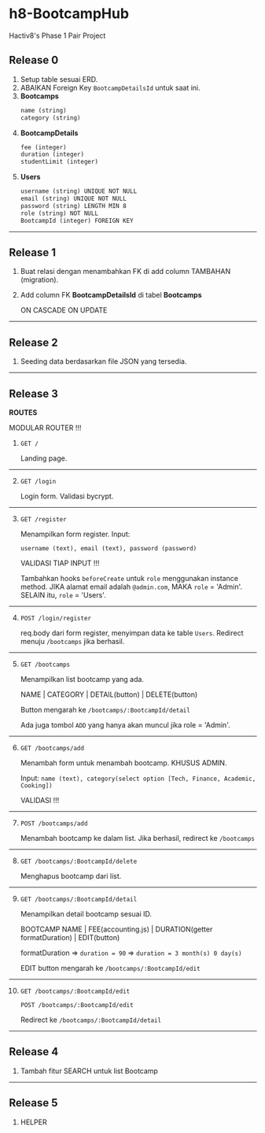 # h8-BootcampHub
Hactiv8's Phase 1 Pair Project


## Release 0
1. Setup table sesuai ERD.
2. ABAIKAN Foreign Key `BootcampDetailsId` untuk saat ini.
3. **Bootcamps**
   ```txt
   name (string)
   category (string)
   ```
4. **BootcampDetails**
   ```txt
   fee (integer)
   duration (integer)
   studentLimit (integer)
   ```
5. **Users**
   ```txt
   username (string) UNIQUE NOT NULL
   email (string) UNIQUE NOT NULL
   password (string) LENGTH MIN 8
   role (string) NOT NULL
   BootcampId (integer) FOREIGN KEY
   ```
____________________________________

## Release 1
1. Buat relasi dengan menambahkan FK di add column TAMBAHAN (migration).
2. Add column FK **BootcampDetailsId** di tabel **Bootcamps**

   ON CASCADE ON UPDATE
____________________________________

## Release 2
1. Seeding data berdasarkan file JSON yang tersedia.
____________________________________

## Release 3
**ROUTES**

MODULAR ROUTER !!!

1. `GET /`

   Landing page.
____________________________________

2. `GET /login`

   Login form. Validasi bycrypt.
____________________________________

3. `GET /register`

   Menampilkan form register.
   Input:
   
   `username (text), email (text), password (password)`

   VALIDASI TIAP INPUT !!!

   Tambahkan hooks `beforeCreate` untuk `role` menggunakan instance method. JIKA alamat email adalah `@admin.com`, MAKA `role` = 'Admin'. SELAIN itu, `role` = 'Users'.
____________________________________

4. `POST /login/register`

   req.body dari form register, menyimpan data ke table `Users`. Redirect menuju `/bootcamps` jika berhasil.
____________________________________

5. `GET /bootcamps`

   Menampilkan list bootcamp yang ada.

   NAME  |  CATEGORY  |  DETAIL(button)  |  DELETE(button)

   Button mengarah ke `/bootcamps/:BootcampId/detail`

   Ada juga tombol `ADD` yang hanya akan muncul jika role = 'Admin'.
____________________________________

6. `GET /bootcamps/add`

   Menambah form untuk menambah bootcamp. KHUSUS ADMIN.

   Input:
   `name (text), category(select option [Tech, Finance, Academic, Cooking])`

   VALIDASI !!!
____________________________________

7. `POST /bootcamps/add`

   Menambah bootcamp ke dalam list. Jika berhasil, redirect ke `/bootcamps`
____________________________________

8. `GET /bootcamps/:BootcampId/delete`

   Menghapus bootcamp dari list.
____________________________________

9. `GET /bootcamps/:BootcampId/detail`

   Menampilkan detail bootcamp sesuai ID.

   BOOTCAMP NAME  |  FEE(accounting.js)  |  DURATION(getter formatDuration)  |  EDIT(button)

   formatDuration => `duration = 90` => `duration = 3 month(s) 0 day(s)`

   EDIT button mengarah ke `/bootcamps/:BootcampId/edit`
____________________________________

10. `GET /bootcamps/:BootcampId/edit`

    `POST /bootcamps/:BootcampId/edit`

    Redirect ke `/bootcamps/:BootcampId/detail`
____________________________________

## Release 4
1. Tambah fitur SEARCH untuk list Bootcamp
____________________________________

## Release 5
1. HELPER